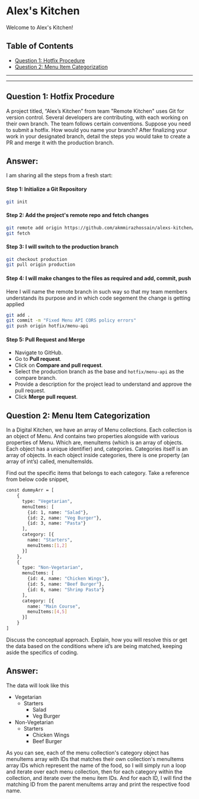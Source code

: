 # Alex's Kitchen
Welcome to Alex's Kitchen!


## Table of Contents


- [Question 1: Hotfix Procedure](#question-1-hotfix-procedure)
- [Question 2: Menu Item Categorization](#question-2-menu-item-categorization)

---


---

## Question 1: Hotfix Procedure

A project titled, “Alex’s Kitchen” from team "Remote Kitchen" uses Git for version control. Several developers are contributing, with each working on their own branch. The team follows certain conventions. Suppose you need to submit a hotfix. How would you name your branch? After finalizing your work in your designated branch, detail the steps you would take to create a PR and merge it with the production branch.

## Answer:

I am sharing all the steps from a fresh start:

#### Step 1: Initialize a Git Repository

```bash
git init
```

#### Step 2: Add the project's remote repo and fetch changes

```bash
git remote add origin https://github.com/akmmirazhossain/alexs-kitchen/
git fetch
```

#### Step 3: I will switch to the production branch

```bash
git checkout production
git pull origin production
```

#### Step 4: I will make changes to the files as required and add, commit, push 
Here I will name the remote branch in such way so that my team members understands its purpose and in which code segement the change is getting applied 

```bash
git add .
git commit -m "Fixed Menu API CORS policy errors"
git push origin hotfix/menu-api

```

#### Step 5: Pull Request and Merge

- Navigate to GitHub.
- Go to **Pull request**.
- Click on **Compare and pull request**.
- Select the production branch as the base and `hotfix/menu-api` as the compare branch.
- Provide a description for the project lead to understand and approve the pull request.
- Click **Merge pull request**.



## Question 2: Menu Item Categorization

In a Digital Kitchen, we have an array of Menu collections. Each collection is an object of Menu. And contains two properties alongside with various properties of Menu. Which are, menuItems (which is an array of objects. Each object has a unique identifier) and, categories. Categories itself is an array of objects. In each object inside categories, there is one property (an array of int’s) called, menuItemsIds.

Find out the specific items that belongs to each category.
Take a reference from below code snippet,
```bash
const dummyArr = [
    {
      type: "Vegetarian",
      menuItems: [
        {id: 1, name: "Salad"},
        {id: 2, name: "Veg Burger"},
        {id: 3, name: "Pasta"}
      ],
      category: [{
        name: "Starters",
        menuItems:[1,2]
      }]
    },
    {
      type: "Non-Vegetarian",
      menuItems: [
        {id: 4, name: "Chicken Wings"},
        {id: 5, name: "Beef Burger"},
        {id: 6, name: "Shrimp Pasta"}
      ],
      category: [{
        name: "Main Course",
        menuItems:[4,5]
      }]
    }
]
```
Discuss the conceptual approach. Explain, how you will resolve this or get the data based on the conditions where id’s are being matched, keeping aside the specifics of coding.


## Answer:

The data will look like this 

- Vegetarian
  - Starters
    - Salad
    - Veg Burger
- Non-Vegetarian
  - Starters
    - Chicken Wings
    - Beef Burger

As you can see, each of the menu collection's category object has menuItems array with IDs that matches their own collection's menuItems array IDs which represent the name of the food, so I will simply run a loop and iterate over each menu collection, then for each category within the collection, and iterate over the menu item IDs. And for each ID, I will find the matching ID from the parent menuItems array and print the respective food name.   
